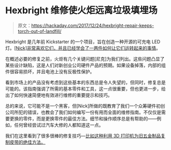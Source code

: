 # Hexbright 维修使火炬远离垃圾填埋场

> 原文：<https://hackaday.com/2017/12/24/hexbright-repair-keeps-torch-out-of-landfill/>

Hexbright 是几年前 Kickstarter 的一个项目，旨在创造一种开源的可充电 LED 灯。[[Nick]非常喜欢它们，并且已经学会了一两件如何让它们运转起来的事情](https://golubev.org/?p=114)。

在概述必要的修复之前，火炬有几个关键问题[尼克]为我们列出。这些问题凸显了某些设计缺陷，这是人们对新创业公司硬件产品的预期。如果设备掉落，内部的组件很容易损坏，并且电池上没有反极性保护。

看到市场上的产品没有考虑到这些基本的东西总是令人失望的，但同时，修复总是可能的。该指南强调了所需的基本零件和工具，这一点很重要，但也更进一步，给出了如何快速简便地有效进行维修的重要提示和技巧。

总的来说，它可能不是一个黑客，但[Nick]所做的既教育了我们一个众筹硬件初创公司所犯的错误，也教会了我们如何编写一份有用而全面的维修指南。不仅仅是需要更换的零件，而是更换零件的最佳方法。细节和操作顺序总是有帮助的——例如，任何曾经尝试过汽车大修的人都知道这一点。

我们在这里看到了很多很棒的修复技巧—[比如这种利用 3D 打印机为旧五金制品复制皮带的绝佳方法。](https://hackaday.com/2017/11/03/3d-printing-belts-for-vintage-hardware/)